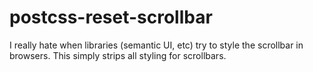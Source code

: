 # postcss-reset-scrollbar
I really hate when libraries (semantic UI, etc) try to style the scrollbar in browsers. This simply strips all styling for scrollbars. 
